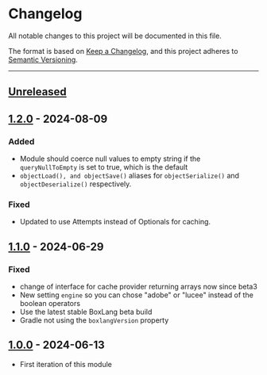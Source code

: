 # Changelog

All notable changes to this project will be documented in this file.

The format is based on [Keep a Changelog](https://keepachangelog.com/en/1.0.0/),
and this project adheres to [Semantic Versioning](https://semver.org/spec/v2.0.0.html).

* * *

## [Unreleased]

## [1.2.0] - 2024-08-09

### Added

- Module should coerce null values to empty string if the `queryNullToEmpty` is set to true, which is the default
- `objectLoad(), and objectSave()` aliases for `objectSerialize()` and `objectDeserialize()` respectively.

### Fixed

- Updated to use Attempts instead of Optionals for caching.

## [1.1.0] - 2024-06-29

### Fixed

- change of interface for cache provider returning arrays now since beta3
- New setting `engine` so you can chose "adobe" or "lucee" instead of the boolean operators
- Use the latest stable BoxLang beta build
- Gradle not using the `boxlangVersion` property

## [1.0.0] - 2024-06-13

- First iteration of this module

[Unreleased]: https://github.com/ortus-boxlang/bx-compat/compare/v1.2.0...HEAD

[1.2.0]: https://github.com/ortus-boxlang/bx-compat/compare/v1.1.0...v1.2.0

[1.1.0]: https://github.com/ortus-boxlang/bx-compat/compare/v1.1.0...v1.1.0

[1.0.0]: https://github.com/ortus-boxlang/bx-compat/compare/06e6a42cf95887e081e639073f36b481eb334097...v1.0.0
